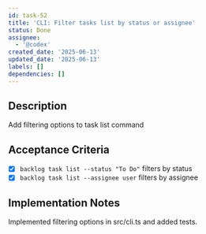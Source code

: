```yaml
---
id: task-52
title: 'CLI: Filter tasks list by status or assignee'
status: Done
assignee:
  - '@codex'
created_date: '2025-06-13'
updated_date: '2025-06-13'
labels: []
dependencies: []
---
```


## Description

Add filtering options to task list command

## Acceptance Criteria
- [x] `backlog task list --status "To Do"` filters by status
- [x] `backlog task list --assignee user` filters by assignee

## Implementation Notes
Implemented filtering options in src/cli.ts and added tests.
